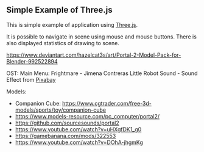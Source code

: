Simple Example of Three.js
--------------------------

This is simple example of application using [Three.js](http://threejs.org/).

It is possible to navigate in scene using mouse and mouse buttons. There
is also displayed statistics of drawing to scene.

https://www.deviantart.com/hazelcat3s/art/Portal-2-Model-Pack-for-Blender-992522894

OST:
Main Menu: Frightmare - Jimena Contreras
Little Robot Sound - Sound Effect from <a href="https://pixabay.com/sound-effects/?utm_source=link-attribution&utm_medium=referral&utm_campaign=music&utm_content=84657">Pixabay</a>

Models:
- Companion Cube: https://www.cgtrader.com/free-3d-models/sports/toy/companion-cube
- https://www.models-resource.com/pc_computer/portal2/
- https://github.com/sourcesounds/portal2
- https://www.youtube.com/watch?v=uHXgfDK1_g0
- https://gamebanana.com/mods/322553
- https://www.youtube.com/watch?v=DOhA-jhgmKg
